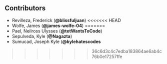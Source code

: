 ## Contributors
- Revilleza, Frederick (**@blissfuljuan**)
<<<<<<< HEAD
- Wolfe, James (**@james-wolfe-04**)
=======
- Pael, Neilross Ulysses (**@tetWantsToCode**)
- Sepulveda, Kyle (**@Nagazta**)
- Sumucad, Joseph Kyle (**@kylehatescodes**
>>>>>>> 36c6d3c4c7edba183864ae6ab4c76b0e17257ffe
